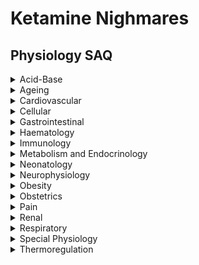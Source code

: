 # Ketamine Nighmares

## Physiology SAQ

<details><summary>Acid-Base</summary><p>
  
- [2007A11 Metabolic acidosis - physiological response](acid_base/2007A11_metabolic_acidosis_physiological_response.htm)
- [2008A11 Diabetic ketoacidosis](acid_base/2008A11_diabetic_ketoacidosis.htm)
- [2010B15 Buffering - haemoglobin](acid_base/2010B15_buffering_haemoglobin.htm)
- [2012A15 Acid-base homeostasis - role of the kidneys](acid_base/2012A15_acid_base_homeostasis_role_of_the_kidneys.htm)
- [2013C13 Acid-base homeostasis - effects of hypothermia](acid_base/2013C13_acid_base_homeostasis_effects_of_hypothermia.htm)
- [2019A07 Metabolic acidosis - in hypovolaemic shock](acid_base/2019A07_metabolic_acidosis_in_hypovolaemic_shock.htm)

</p></details>

<details><summary>Ageing</summary><p>
  
- [2008A01 Ageing - dosing of volatile anaesthetics](ageing_2008A01_dosing_of_volatile_anaesthetics.htm)
- [2008B15 Ageing - oxygen delivery during exercise](ageing_2008B15_ageing_oxygen_delivery_during_exercise.htm)
- [2014A12 Ageing - nervous system effects](ageing_2014A12_ageing_nervous_system_effects.htm)
- [2019A02 Ageing - cardiovascular effects](ageing_2019A02_ageing_cardiovascular_effects.htm)

</p></details>

<details><summary>Cardiovascular</summary><p>

- [2002A02 Action potentials - ventricular myocyte](cardiovascular/2002A02_action_potentials_ventricular_myocyte.htm)
- [2002A04 Pulmonary vascular resistance](cardiovascular/2002A04_pulmonary_vascular_resistance.htm)
- [2002B09 Pressure volume loop - left ventricle](cardiovascular/2002B09_pressure_volume_loop_left_ventricle.htm)
- [2003B09 Myocardial oxygen supply and demand - effect of tachycardia](cardiovascular/2003B09_myocardial_oxygen_supply_and_demand_effect_of_tachycardia.htm)
- [2004A10 Endothelium-derived vasoactive substances](cardiovascular/2004A10_endothelium_derived_vasoactive_substances.htm)
- [2004B10 Left atrial pressure](cardiovascular/2004B10_left_atrial_pressure.htm)
- [2007B16 ECG - PR interval](cardiovascular/2007B16_ecg_pr_interval.htm)
- [2008A09 Blood flow - skin vs kidneys vs carotid bodies](cardiovascular/2008A09_blood_flow_skin_vs_kidneys_vs_carotid_bodies.htm)
- [2008B14 Myocardial oxygen supply and demand - effect of aortic stenosis](cardiovascular/2008B14_myocardial_oxygen_supply_and_demand_effect_of_aortic_stenosis.htm)
- [2009A13 Preload - the Frank-Starling mechanism](cardiovascular/2009A13_preload_the_frank_starling_mechanism.htm)
- [2009B09 Post-op hypotension - causes](cardiovascular/2009B09_post_op_hypotension_causes.htm)
- [2010B10 Myocardial oxygen supply and demand - determinants of coronary blood flow](cardiovascular_2010B10_myocardial_oxygen_supply_and_demand_determinants_of_coronary_blood_flow.htm)
- [2011A10 Afterload](cardiovascular/2011A10_afterload.htm)
- [2012B11 Lymphatic circulation](cardiovascular/2012B11_lymphatic_circulation.htm)
- [2013A12 Neuraxial blockade - cardiovascular effects](cardiovascular/2013A12_neuraxial_blockade_cardiovascular_effects.htm)
- [2013C16 Isovolumic haemodilution](cardiovascular/2013C16_isovolumic_haemodilution.htm)
- [2015A06 Baroreceptors](cardiovascular/2015A06_baroreceptors.htm)
- [2015A14 Venous return - effect of general anaesthesia](cardiovascular/2015A14_venous_return_and_effect_of_general_anaesthesia.htm)
- [2015B09 Systemic circulation vs pulmonary circulation](cardiovascular/2015B09_systemic_circulation_pulmonary_circulation.htm)
- [2016B02 Action potentials - pacemaker cell vs ventricular myocyte](cardiovascular/2016B02_action_potentials_pacemaker_cells_vs_ventricular_myocyte.htm)
- [2017B03 Major blood loss - effect of general anaesthesia](cardiovascular/2017B03_major_blood_loss_effect_of_general_anaesthesia.htm)
- [2018A10 Myocardial oxygen supply and demand - left ventricule](cardiovascular/2018A10_myocardial_oxygen_supply_and_demand_left_ventricle.htm)
- [2018B09 Autonomic innervation of the heart](cardiovascular/2018B09_autonomic_innervation_of_the_heart.htm)
- [2019A01 Intermittent positive pressure ventilation - effect on cardiac output](cardiovascular/2019A01_intermittent_positive_pressure_ventilation_effect_on_cardiac_output.htm)

</p></details>

<details><summary>Cellular</summary><p>

- [2001A02 Skeletal muscle - length, load and tension](cellular/2001A02_skeletal_muscle_length_load_and_tension.htm)
- [2001B05 Cell signalling - voltage-gated ion channels](cellular/2001B05_cell_signalling_voltage_gated_ion_channels.htm)
- [2003B03 Cell signalling - GABA-ergic transmission](cellular/2003B03_cell_signalling_gaba_ergic_transmission.htm)
- [2003B15 Cell signalling - NMDA receptor](cellular/2003B15_cell_signalling_nmda_receptor.htm)
- [2004B15 Cell signalling - G proteins](cellular/2004B15_cell_signalling_g_proteins.htm)
- [2005A07 Cell signalling - noradrenergic transmission](cellular/2005A07_cell_signalling_noradrenergic_transmission.htm)
- [2005B14 Smooth muscle - excitation and contraction](cellular/2005B14_smooth_muscle_excitation_and_contraction.htm)
- [2006B13 Skeletal muscle - structure and function](cellular/2006B13_skeletal_muscle_structure_and_function.htm)
- [2009A12 Cell signalling - resting membrane potential](cellular/2009A12_cell_signalling_resting_membrane_potential.htm)
- [2010A16 Membrane transport](cellular/2010A16_membrane_transport)
- [2011A12 Skeletal muscle - single twitch vs tetanic contraction](cellular/2011A12_skeletal_muscle_single_twitch_vs_tetanic_contraction.htm)
- [2013A14 Mitochondrion - structure and function](cellular/2013A14_mitochondrion_structure_and_function.htm)
- [2018B15 Prostaglandins - effects on smooth muscle](cellular/2018B15_prostaglandins_effects_on_smooth_muscle.htm)

</p></details>

<details><summary>Gastrointestinal</summary><p>

- [2002B15 Regulation of gastric secretions](gastroenterology/2002B15_regulation_of_gastric_secretions.htm)
- [2003A10 Determinants of hepatic blood flow](gastroenterology/2003A10_determinants_of_hepatic_blood_flow.htm)
- [2011A03 Liver failure - kinetics and dynamics](gastroenterology/2011A03_liver_failure_kinetics_and_dynamics.htm)
- [2011A15 Functions of the gastric secretions](gastroenterology/2011A15_functions_of_the_gastric_secretions.htm)
- [2015A03 Functions of the liver](gastroenterology/2015A03_functions_of_the_liver.htm)
- [2015B12 Lower oesophageal sphincter](gastroenterology/2015B12_lower_oesophageal_sphincter.htm)
- [2017B10 Gastric emptying rate](gastroenterology/2017B10_gastric_emptying_rate.htm)

</p></details>

<details><summary>Haematology</summary><p>

- [2000B04 Blood transfusion - compatibility testing](haematology/2000B04_blood_transfusion_compatibility_testing.htm)
- [2001B07 Haemostasis - intrinsic vs extrinsic pathways](haematology/2001B07_haemostasis_intrinsic_vs_extrinsic_pathways.htm)
- [2004A11 2,3-DPG](haematology/2004A11_23DPG.htm)
- [2005B12 Plasma proteins](haematology/2005B12_plasma_proteins.htm)
- [2007A10 Haemostasis - endogenous anticoagulation mechanisms](haematology/2007A10_haemostasis_endogenous_anticoagulation_mechanisms.htm)
- [2009B12 Red cell production and function](haematology/2009B12_red_cell_production_and_function.htm)
- [2011B12 Myoglobin vs haemoglobin](haematology/2011B12_myoglobin_vs_haemoglobin.htm)
- [2013B06 Haemoglobin breakdown](haematology/2013B06_haemoglobin_breakdown.htm)
- [2014B13 Blood transfusion - storage lesion](haematology/2014B13_blood_transfusion_storage_lesion.htm)
- [2016B04 Blood transfusion - O negative red cells](haematology/2016B14_blood_transfusion_o_negative_red_cells.htm)
- [2018A15 Haemostasis - role of platelets](haematology/2018A15_haemostasis_role_of_platelets.htm)
- [2018B06 Blood transfusion - adverse effects](haematology/2018B06_blood_transfusion_adverse_effects.htm)

</p></details>

<details><summary>Immunology</summary><p>

- [2000B15 Latex allergy](immunology/2000B15_latex_allergy.htm)
- [2005A08 Anaphylaxis](immunology/2005A08_anaphylaxis.htm)
- [2009B15 Complement system](immunology/2009B15_complement_system.htm)
- [2013C10 Innate and acquired immunity](immunology/2013C10_innate_and_acquired_immunity.htm)

</p></details>

<details><summary>Metabolism and Endocrinology</summary><p>
  
- [2003A15 Thyroid hormones](metabolism_and_endocrinology/2003A15_thyroid_hormones.htm)
- [2006A13 Determinants of metabolic rate](metabolism_and_endocrinology/2006A13_determinants_of_metabolic_rate.htm)
- [2006B16 Effects of hypoglycaemia](metabolism_and_endocrinology/2006B16_effects_of_hypoglycaemia.htm)
- [2007A16 Parenteral nutrition](metabolism_and_endocrinology/2007A16_parenteral_nutrition.htm)
- [2008B10 Sepsis](metabolism_and_endocrinology/2008B10_sepsis.htm)
- [2009A15 Lactate metabolism](metabolism_and_endocrinology/2009A15_lactate_metabolism.htm)
- [2009B11 Insulin - effect on fat metabolism](metabolism_and_endocrinology/2009B11_insulin_effect_on_fat_metabolism.htm)
- [2010B07 Oxygen toxicity](metabolism_and_endocrinology/2010B07_oxygen_toxicity.htm)
- [2014A14 Fasting - 6 hours vs 24 hours](metabolism_and_endocrinology/2014A14_fasting_6_hours_vs_24_hours.htm)
- [2017A14 Aldosterone and cortisol](metabolism_and_endocrinology/2017A14_aldosterone_and_cortisol.htm)
- [2018B12 Glucose homeostasis](metabolism_and_endocrinology/2018B12_glucose_homeostasis.htm)

</p></details>

<details><summary>Neonatology</summary><p>

- [2008B05 Neonate - pharmacokinetics](neonatology/2008B05_neonate_pharmacokinetics.htm)
- [2010B13 Neonate - cardiovascular changes at birth](neonatology/2010B13_neonate_cardiovascular_changes_at_birth.htm)
- [2013A11 Neonate - respiratory physiology](neonatology/2013A11_neonate_respiratory_physiology.htm)

</p></details>

<details><summary>Neurophysiology</summary><p>

- [2000B06 Determinants of intra-ocular pressure](neurophysiology/2000B06_determinants_of_intra_ocular_pressure.htm)
- [2003A12 Cerebral blood flow autoregulation - during posture change](neurophysiology/2003A12_cerebral_blood_flow_autoregulation.htm)
- [2009A09 Determinants of intracranial pressure](neurophysiology/2009A09_determinants_of_intracranial_pressure.htm)
- [2009B14 Cerebral effects of hypercapnoea](neurophysiology/2009B14_cns_effects_of_hypercapnoea.htm)
- [2015B10 Cerebral effects of hypocapnoea](neurophysiology/2015B10_cns_effects_of)hypocapnoea.htm)
- [2016B06 Determinants of spinal cord perfusion](neurophysiology/2016B06_determinants_of_spinal_cord_perfusion.htm)
- [2019A05 Cerebral effects of prolonged GA in the Trendelenburg position](neurophysiology/2019A05_cns_effects_of_prolonged_ga_in_trendelenburg_position.htm)

</p></details>

<details><summary>Obesity</summary><p>

- [2009B04 Obesity - pharmacokinetics](obesity/2009B04_obesity_pharmacokinetics.htm)
- [2015B05 Obesity - effect on rate of onset of inhalational anaesthetics](obesity/2015B05_obesity_effect_on_rate_of_onset_of_inhalational_anaesthetics.htm)
- [2017B06 Obesity - respiratory effects](obesity/2017B06_obesity_respiratory_effect.htm)
- [2018A02 Obesity - cardiovascular effects](obesity/2018A02_obesity_cardiovascular_effects.htm)

</p></details>

<details><summary>Obstetrics</summary><p>

- [2015B11 Placental gas exchange](obstetrics/2015B11_placental_gas_exchange.htm)
- [2016B13 Pregnancy - effects on wash-in of volatile anaesthetics](obstetrics/2016B13_pregnancy_effects_on_wash_in_of_volatile_anaesthetics.htm)
- [2018B05 Pregnancy - cardiovascular effects](obstetrics/2018B05_pregnancy_cardiovascular_effects.htm)
- [2019A03 Pregnancy - respiratory effects](obstetrics/2019A03_pregnancy_respiratory_effects.htm)

</p></details>

<details><summary>Pain</summary><p>

- [2014B05 Nociceptive pathways - drug modulation](pain/2014B05_nociceptive_pathways_drug_modulation.htm)
- [2016A13 Chronic pain - aetiology and prevention](pain/2016A13_chronic_pain_aetiology_and_prevention.htm)
- [2017B01 Nociceptive pathways - in labour](pain/2017B01_nociceptive_pathways_in_labour.htm)

</p></details>

<details><summary>Renal</summary><p>

- [1999A04 Renal glucose handling](renal/renal_glucose_handling.htm)
- [1999A08 Plasma oncotic pressure](renal/plasma_oncotic_pressure.htm)
- [2001A07 Total body water homeostasis](renal/2001A07_total_body_water_homeostasis.htm)
- [2004B12 Renin-angiotensin system](renal/2004B12_renin_angiotensin_system.htm)
- [2004B16 Interstitial oedema](renal/2004B16_interstitial_oedema.htm)
- [2005B10 Glomerular filtration](renal/2005B10_glomerular_filtration.htm)
- [2006B11 Hormonal regulation of tubular reabsorption](renal/2006B11_hormonal_regulation_of_tubular_reabsorption.htm)
- [2007A12 Peritoneal dialysis](renal/2007A12_peritoneal_dialysis.htm)
- [2008A15 Medullary concentrating gradient](renal/2008A15_medullary_concentrating_gradient.htm)
- [2009A11 Extracellular fluid volume](renal/2009A11_extracellular_fluid_volume.htm)
- [2009B13 Causes of oliguria in hypovolaemic shock](renal/2009B13_causes_of_oliguria_in_hypovolaemic_shock.htm)
- [2010A11 Renal dysfunction - effects on plasma and urine](renal/2010A11_renal_dysfunction_effects_on_plasma_and_urine.htm)
- [2011A11 Functions of the loop of Henle](renal/2011A11_functions_of_the_loop_of_henle.htm)
- [2011B15 Causes of oliguria intra-operatively](renal/2011B15_causes_of_oliguria_intra_operatively.htm)
- [2012B10 Role of the kidney in potassium homeostasis](renal/2012B10_role_of_the_kidney_in_potassium_homeostasis.htm)
- [2013B05 Renal regulation of total body water](renal/2013B05_renal_regulation_of_total_body_water.htm)
- [2017A13 Mechanism of urine concentration](renal/2017A13_mechanism_of_urine_concentration.htm)
- [2018A09 Determinants of renal blood flow](renal/2018A09_determinants_of_renal_blood_flow.htm)
- [2018B08 Functions of the kidney](renal/2018B08_functions_of_the_kidney.htm)

</p></details>

<details><summary>Respiratory</summary><p>

- [2003B11 etCO2 vs PaCO2](respiratory/2003B11_etco2_vs_paco2.htm)
- [2003B12 Diffusion limitation vs perfusion limitation of gas exchange](respiratory/2003B12_diffusion_limitation_vs_perfusion_limitation_of_gas_exchange.htm)
- [2003B13 Airway resistance](respiratory/2003B13_airway_resistance.htm)
- [2004B09 Carbon dioxide production and transport](respiratory/2004B09_carbon_dioxide_production_and_transport.htm)
- [2005A12 Determinants of PaCO2](respiratory/2005A12_determinants_of_paco2.htm)
- [2005A13 Non-respiratory functions of the lungs](respiratory/2005A13_non_respiratory_functions_of_the_lungs.htm)
- [2005B09 West's zones of the lungs](respiratory/2005B09_wests_zones_of_the_lungs.htm)
- [2005B16 Functions residual capacity under anaesthesia](respiratory/2005B16_functional_residual_capacity_under_anaesthesia.htm)
- [2006A10 Factors increasing respiratory rate](respiratory/2006A10_factors_increasing_respiratory_rate.htm)
- [2007A09 Venous admixture](respiratory/2007A09_venous_admixture.htm)
- [2008B13 Alveolar time constants](respiratory/2008B13_alveolar_time_constants.htm)
- [2010A09 Mixed venous saturation](respiratory/2010A09_mixed_venous_saturation.htm)
- [2010B09 Respiratory system compliance](respiratory/2010B09_respiratory_system_compliance.htm)
- [2010B12 Muscles involved in ventilation](respiratory/2010B12_muscles_involved_in_ventilation.htm)
- [2011A13 Work of breathing](respiratory/2011A13_work_of_breathing.htm)
- [2012B12 Causes of post-op hypoxaemia](respiratory/2012B12_causes_of_post_op_hypoxaemia.htm)
- [2013C09 Cough reflex](respiratory/2013C09_cough_reflex.htm)
- [2014A04 Rapid sequence induction - prevention of hypoxaemia](respiratory/2014A04_rapid_sequence_induction_prevention_of_hypoxaemia.htm)
- [2015A02 Carbon dioxide homeostasis](respiratory/2015A02_carbon_dioxide_homeostasis.htm)
- [2015A09 Functional residual capacity](respiratory/2015A09_functional_residual_capacity.htm)
- [2015B03 Thoracic anaesthesia](respiratory/2015B03_thoracic_anaesthesia.htm)
- [2016B01 Positive end-expiratory pressure](respiratory/2016B01_positive_end_expiratory_pressure.htm)
- [2018A11 Response to hypoxaemia - awake and anaesthetised](respiratory/2018A11_response_to_hypoxaemia_awake_and_anaesthetised.htm)
- [2018A13 Lung compliance](respiratory/2018A13_lung_compliance.htm)
- [2018B02 Oxygen delivery](respiratory/2018B02_oxygen_delivery.htm)
- [2019A04 CO2 carriage in blood](respiratory/2019A04_co2_carriage_in_blood.htm)

</p></details>

<details><summary>Special Physiology</summary><p>
  
- [2006A09 Cardiovascular response to exercise](special_physiology/2006A09_cardiovascular_response_to_exercise.htm)
- [2009A16 High altitude physiology](special_physiology/2009A16_high_altitude_physiology.htm)

</p></details>

<details><summary>Thermoregulation</summary><p>

- [2001A05 Thermoregulation - role of the skin](thermoregulation/2001A05_thermoregulation_role_of_the_skin.htm)
- [2008A10 Thermoneutral zone](thermoregulation/2008A10_thermoneutral_zone.htm)
- [2015A15 Thermoregulation - effect of anaesthesia](thermoregulation/2015A15_thermoregulation_effect_of_anaesthesia.htm)
- [2018A14 Mechanisms of heat transfer](thermoregulation/2018A14_mechanisms_of_heat_transfer.htm)

</p></details>
